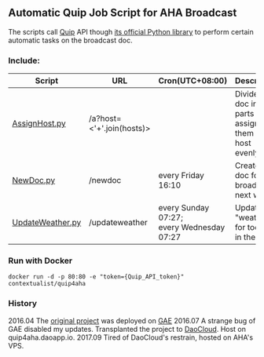 ## Automatic Quip Job Script for AHA Broadcast
The scripts call [Quip](https://quip.com) API though [its official Python library](https://github.com/quip/quip-api) to perform certain automatic tasks on the broadcast doc.

### Include:
| Script | URL | Cron(UTC+08:00) | Description |
| ------ | --- | --------------- | ----------- |
| [AssignHost.py](\AssignHost.py) | /a?host=<'+'.join(hosts)> | | Divide the doc into parts and assign them to the host evenly. |
| [NewDoc.py](\NewDoc.py) | /newdoc | every Friday 16:10 | Create the doc for the broadcast next week. |
| [UpdateWeather.py](\UpdateWeather.py) | /updateweather | every Sunday 07:27;<br/>every Wednesday 07:27 | Update "weather for today" in the doc. |

### Run with Docker
```
docker run -d -p 80:80 -e "token={Quip_API_token}" contextualist/quip4aha
```

### History
2016.04 The [original project](https://github.com/Contextualist/Quip4AHA) was deployed on [GAE](https://cloud.google.com)
2016.07 A strange bug of GAE disabled my updates. Transplanted the project to [DaoCloud](https://daocloud.io). Host on quip4aha.daoapp.io. 
2017.09 Tired of DaoCloud's restrain, hosted on AHA's VPS.
